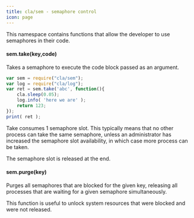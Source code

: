 ```yaml
---
title: cla/sem - semaphore control
icon: page
---
```


This namespace contains
functions that allow the developer to
use semaphores in their code.

#### sem.take(key,code)

Takes a semaphore to execute the code block
passed as an argument.

```javascript
var sem = require("cla/sem");
var log = require("cla/log");
var ret = sem.take('abc', function(){
    cla.sleep(0.05);
    log.info( 'here we are' );
    return 123;
});
print( ret );
```

Take consumes 1 semaphore slot. This typically
means that no other process can take the same semaphore, unless
an administrator has increased the semaphore slot availability,
in which case more process can be taken.

The semaphore slot is released at the end.

#### sem.purge(key)

Purges all semaphores that are blocked for the
given key, releasing all processes that are waiting
for a given semaphore simultaneously.

This function is useful to unlock system resources that
were blocked and were not released.
